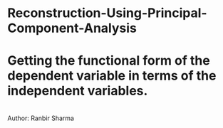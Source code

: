 # Reconstruction-Using-Principal-Component-Analysis
# Getting the functional form of the dependent variable in terms of the independent variables. 
<br>
Author: Ranbir Sharma


